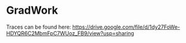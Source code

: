# GradWork

Traces can be found here: https://drive.google.com/file/d/1dy27FoWe-HDYQR6C2MbmFpC7WUoz_FB9/view?usp=sharing
